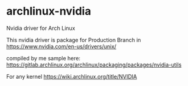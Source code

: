 # archlinux-nvidia
Nvidia driver for Arch Linux

This nvidia driver is package for Production Branch in https://www.nvidia.com/en-us/drivers/unix/

compiled by me sample here:
https://gitlab.archlinux.org/archlinux/packaging/packages/nvidia-utils

For any kernel
https://wiki.archlinux.org/title/NVIDIA
